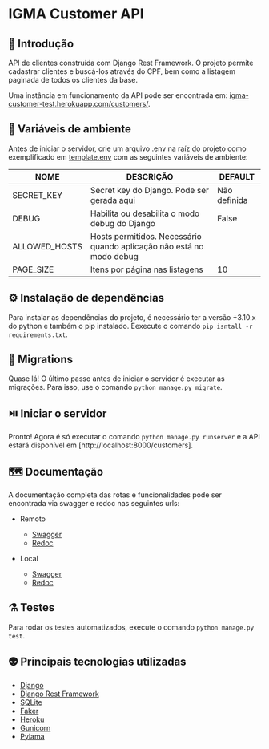 # IGMA Customer API

## 📖 Introdução

API de clientes construída com Django Rest Framework. O projeto permite cadastrar clientes e buscá-los através do CPF, bem como a listagem paginada de todos os clientes da base.

Uma instância em funcionamento da API pode ser encontrada em: [igma-customer-test.herokuapp.com/customers/](https://igma-customer-test.herokuapp.com/customers/).

## 🌳 Variáveis de ambiente

Antes de iniciar o servidor, crie um arquivo .env na raíz do projeto como exemplificado em [template.env](template.env) com as seguintes variáveis de ambiente:

| NOME | DESCRIÇÃO | DEFAULT |
|------|-----------|---------|
| SECRET_KEY | Secret key do Django. Pode ser gerada [aqui](https://djecrety.ir/) | Não definida |
| DEBUG | Habilita ou desabilita o modo debug do Django | False |
| ALLOWED_HOSTS | Hosts permitidos. Necessário quando aplicação não está no modo debug |  |
| PAGE_SIZE | Itens por página nas listagens | 10 |

## ⚙️ Instalação de dependências

Para instalar as dependências do projeto, é necessário ter a versão +3.10.x do python e também o pip instalado. Eexecute o comando `pip isntall -r requirements.txt`.

## 🚶 Migrations

Quase lá! O último passo antes de iniciar o servidor é executar as migrações. Para isso, use o comando `python manage.py migrate`.

## ⏯️ Iniciar o servidor

Pronto! Agora é só executar o comando `python manage.py runserver` e a API estará disponível em [http://localhost:8000/customers].

## 🗺️ Documentação

A documentação completa das rotas e funcionalidades pode ser encontrada via swagger e redoc nas seguintes urls:

* Remoto
  * [Swagger](https://igma-customer-test.herokuapp.com/swagger)
  * [Redoc](https://igma-customer-test.herokuapp.com/redoc)

* Local
  * [Swagger](http://localhost:8000/swagger)
  * [Redoc](http://localhost:8000/redoc)

## ⚗️ Testes

Para rodar os testes automatizados, execute o comando `python manage.py test`.

## 👽 Principais tecnologias utilizadas

* [Django](https://docs.djangoproject.com/en/4.1/)
* [Django Rest Framework](https://www.django-rest-framework.org/)
* [SQLite](https://sqlite.org/index.html)
* [Faker](https://faker.readthedocs.io/en/master/)
* [Heroku](https://www.heroku.com/)
* [Gunicorn](https://gunicorn.org/)
* [Pylama](https://github.com/klen/pylama)

